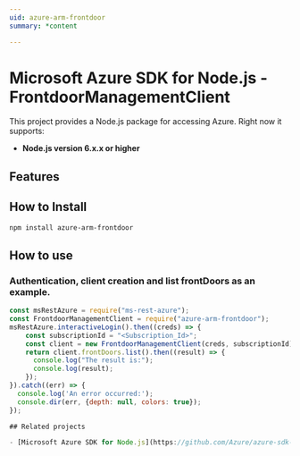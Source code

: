 ```yaml
---
uid: azure-arm-frontdoor
summary: *content

---
```

# Microsoft Azure SDK for Node.js - FrontdoorManagementClient
This project provides a Node.js package for accessing Azure. Right now it supports:
- **Node.js version 6.x.x or higher**

## Features


## How to Install

```bash
npm install azure-arm-frontdoor
```

## How to use

### Authentication, client creation and list frontDoors as an example.

```javascript
const msRestAzure = require("ms-rest-azure");
const FrontdoorManagementClient = require("azure-arm-frontdoor");
msRestAzure.interactiveLogin().then((creds) => {
    const subscriptionId = "<Subscription_Id>";
    const client = new FrontdoorManagementClient(creds, subscriptionId);
    return client.frontDoors.list().then((result) => {
      console.log("The result is:");
      console.log(result);
    });
}).catch((err) => {
  console.log('An error occurred:');
  console.dir(err, {depth: null, colors: true});
});

## Related projects

- [Microsoft Azure SDK for Node.js](https://github.com/Azure/azure-sdk-for-node)

